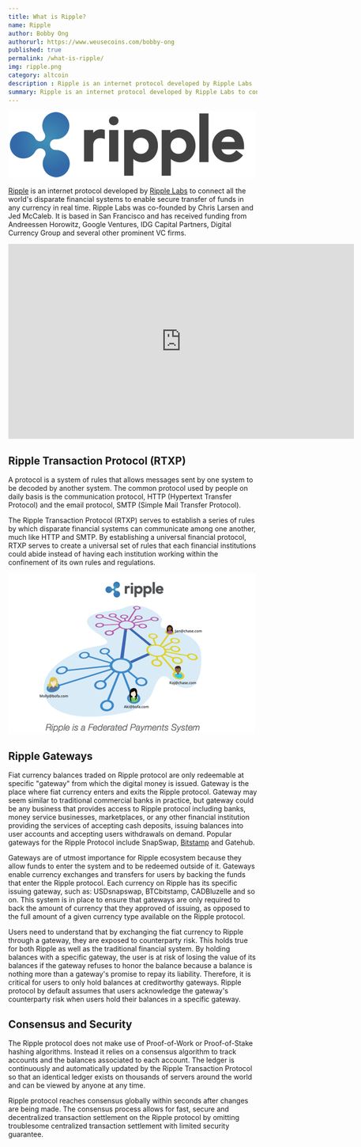 ```yaml
---
title: What is Ripple?
name: Ripple
author: Bobby Ong
authorurl: https://www.weusecoins.com/bobby-ong
published: true
permalink: /what-is-ripple/
img: ripple.png
category: altcoin
description : Ripple is an internet protocol developed by Ripple Labs
summary: Ripple is an internet protocol developed by Ripple Labs to connect all the world's disparate financial systems to enable secure transfer of funds in any currency in real time. 
---
```


<img src="/images/ripple.png" alt="what is ripple">

<p>
<a href="https://www.coingecko.com/en/price_charts/ripple/usd">Ripple</a> is an internet protocol developed by <a href="https://www.ripplelabs.com/">Ripple Labs</a> to connect all the world's disparate financial systems to enable secure transfer of funds in any currency in real time. Ripple Labs was co-founded by Chris Larsen and Jed McCaleb. It is based in San Francisco and has received funding from Andreessen Horowitz, Google Ventures, IDG Capital Partners, Digital Currency Group and several other prominent VC firms. 

<p>
<iframe width="700" height="394" src="https://www.youtube.com/embed/9zxA3Gt7y3c" frameborder="0" allowfullscreen></iframe>

<h2>Ripple Transaction Protocol (RTXP)</h2>

<p>
A protocol is a system of rules that allows messages sent by one system to be decoded by another system. The common protocol used by people on daily basis is the communication protocol, HTTP (Hypertext Transfer Protocol) and the email protocol, SMTP (Simple Mail Transfer Protocol).
 
<p> 
The Ripple Transaction Protocol (RTXP) serves to establish a series of rules by which disparate financial systems can communicate among one another, much like HTTP and SMTP. By establishing a universal financial protocol, RTXP serves to create a universal set of rules that each financial institutions could abide instead of having each institution working within the confinement of its own rules and regulations.

<p>
<img src="/images/ripple-payment-system.png" alt="ripple payment system">

<h2>Ripple Gateways</h2>

<p>
Fiat currency balances traded on Ripple protocol are only redeemable at specific "gateway" from which the digital money is issued. Gateway is the place where fiat currency enters and exits the Ripple protocol. Gateway may seem similar to traditional commercial banks in practice, but gateway could be any business that provides access to Ripple protocol including banks, money service businesses, marketplaces, or any other financial institution providing the services of accepting cash deposits, issuing balances into user accounts and accepting users withdrawals on demand. Popular gateways for the Ripple Protocol include SnapSwap, <a href="https://www.bitstamp.net/">Bitstamp</a> and Gatehub.
 
<p> 
Gateways are of utmost importance for Ripple ecosystem because they allow funds to enter the system and to be redeemed outside of it. Gateways enable currency exchanges and transfers for users by backing the funds that enter the Ripple protocol. Each currency on Ripple has its specific issuing gateway, such as: USDsnapswap, BTCbitstamp, CADBluzelle and so on. This system is in place to ensure that gateways are only required to back the amount of currency that they approved of issuing, as opposed to the full amount of a given currency type available on the Ripple protocol.

<p>
Users need to understand that by exchanging the fiat currency to Ripple through a gateway, they are exposed to counterparty risk. This holds true for both Ripple as well as the traditional financial system. By holding balances with a specific gateway, the user is at risk of losing the value of its balances if the gateway refuses to honor the balance because a balance is nothing more than a gateway's promise to repay its liability. Therefore, it is critical for users to only hold balances at creditworthy gateways. Ripple protocol by default assumes that users acknowledge the gateway's counterparty risk when users hold their balances in a specific gateway.
 
<h2>Consensus and Security</h2>

<p>
The Ripple protocol does not make use of Proof-of-Work or Proof-of-Stake hashing algorithms. Instead it relies on a consensus algorithm to track accounts and the balances associated to each account. The ledger is continuously and automatically updated by the Ripple Transaction Protocol so that an identical ledger exists on thousands of servers around the world and can be viewed by anyone at any time.

<p>
Ripple protocol reaches consensus globally within seconds after changes are being made. The consensus process allows for fast, secure and decentralized transaction settlement on the Ripple protocol by omitting troublesome centralized transaction settlement with limited security guarantee.
